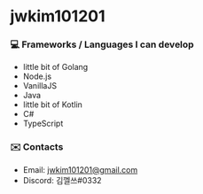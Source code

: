 # jwkim101201
### :computer: Frameworks / Languages I can develop
- little bit of Golang
- Node.js
- VanillaJS
- Java
- little bit of Kotlin
- C#
- TypeScript
### :envelope: Contacts
- Email: jwkim101201@gmail.com
- Discord: 김껠쓰#0332
